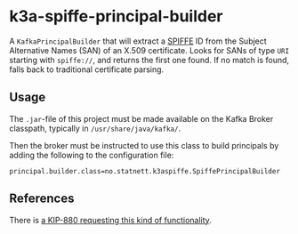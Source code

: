 # k3a-spiffe-principal-builder

A `KafkaPrincipalBuilder` that will extract a [SPIFFE](https://spiffe.io/) ID
from the Subject Alternative Names (SAN) of an X.509 certificate. Looks for
SANs of type `URI` starting with `spiffe://`, and returns the first one found.
If no match is found, falls back to traditional certificate parsing.

## Usage

The `.jar`-file of this project must be made available on the Kafka
Broker classpath, typically in `/usr/share/java/kafka/`.

Then the broker must be instructed to use this class to build principals by
adding the following to the configuration file:

```properties
principal.builder.class=no.statnett.k3aspiffe.SpiffePrincipalBuilder
```

## References

There is [a KIP-880 requesting this kind of
functionality](https://cwiki.apache.org/confluence/display/KAFKA/KIP-880%3A+X509+SAN+based+SPIFFE+URI+ACL+within+mTLS+Client+Certificates).
